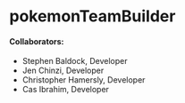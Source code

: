 # pokemonTeamBuilder

#### Collaborators: 
* Stephen Baldock, Developer
* Jen Chinzi, Developer
* Christopher Hamersly, Developer
* Cas Ibrahim, Developer
